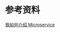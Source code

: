 


# 参考资料
[我如何介绍 Microservice](http://www.cnblogs.com/lxconan/p/how-to-introduce-micro-service.html)  
